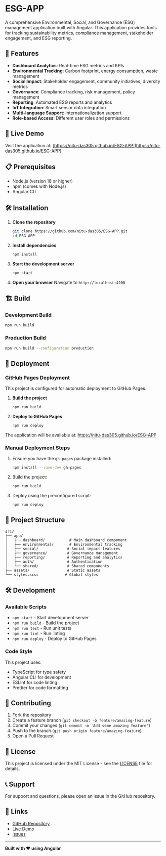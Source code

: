 # ESG-APP

A comprehensive Environmental, Social, and Governance (ESG) management application built with Angular. This application provides tools for tracking sustainability metrics, compliance management, stakeholder engagement, and ESG reporting.

## 🌟 Features

- **Dashboard Analytics**: Real-time ESG metrics and KPIs
- **Environmental Tracking**: Carbon footprint, energy consumption, waste management
- **Social Impact**: Stakeholder engagement, community initiatives, diversity metrics
- **Governance**: Compliance tracking, risk management, policy management
- **Reporting**: Automated ESG reports and analytics
- **IoT Integration**: Smart sensor data integration
- **Multi-language Support**: Internationalization support
- **Role-based Access**: Different user roles and permissions

## 🚀 Live Demo

Visit the application at: [https://nitu-das305.github.io/ESG-APP](https://nitu-das305.github.io/ESG-APP)

## 📋 Prerequisites

- Node.js (version 18 or higher)
- npm (comes with Node.js)
- Angular CLI

## 🛠️ Installation

1. **Clone the repository**
   ```bash
   git clone https://github.com/nitu-das305/ESG-APP.git
   cd ESG-APP
   ```

2. **Install dependencies**
   ```bash
   npm install
   ```

3. **Start the development server**
   ```bash
   npm start
   ```

4. **Open your browser**
   Navigate to `http://localhost:4200`

## 🏗️ Build

### Development Build
```bash
npm run build
```

### Production Build
```bash
npm run build --configuration production
```

## 🚀 Deployment

### GitHub Pages Deployment

This project is configured for automatic deployment to GitHub Pages.

1. **Build the project**
   ```bash
   npm run build
   ```

2. **Deploy to GitHub Pages**
   ```bash
   npm run deploy
   ```

The application will be available at: https://nitu-das305.github.io/ESG-APP

### Manual Deployment Steps

1. Ensure you have the `gh-pages` package installed:
   ```bash
   npm install --save-dev gh-pages
   ```

2. Build the project:
   ```bash
   npm run build
   ```

3. Deploy using the preconfigured script:
   ```bash
   npm run deploy
   ```

## 📁 Project Structure

```
src/
├── app/
│   ├── dashboard/           # Main dashboard component
│   ├── environmental/       # Environmental tracking
│   ├── social/             # Social impact features
│   ├── governance/         # Governance management
│   ├── reporting/          # Reporting and analytics
│   ├── auth/               # Authentication
│   └── shared/             # Shared components
├── assets/                 # Static assets
└── styles.scss            # Global styles
```

## 🛠️ Development

### Available Scripts

- `npm start` - Start development server
- `npm run build` - Build the project
- `npm run test` - Run unit tests
- `npm run lint` - Run linting
- `npm run deploy` - Deploy to GitHub Pages

### Code Style

This project uses:
- TypeScript for type safety
- Angular CLI for development
- ESLint for code linting
- Prettier for code formatting

## 🤝 Contributing

1. Fork the repository
2. Create a feature branch (`git checkout -b feature/amazing-feature`)
3. Commit your changes (`git commit -m 'Add some amazing feature'`)
4. Push to the branch (`git push origin feature/amazing-feature`)
5. Open a Pull Request

## 📄 License

This project is licensed under the MIT License - see the [LICENSE](LICENSE) file for details.

## 📞 Support

For support and questions, please open an issue in the GitHub repository.

## 🔗 Links

- [GitHub Repository](https://github.com/nitu-das305/ESG-APP)
- [Live Demo](https://nitu-das305.github.io/ESG-APP)
- [Issues](https://github.com/nitu-das305/ESG-APP/issues)

---

**Built with ❤️ using Angular**